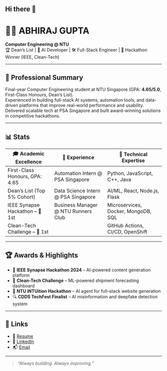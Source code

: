 ## Hi there 👋

<!--
**darkchocolate07/darkchocolate07** is a ✨ _special_ ✨ repository because its `README.md` (this file) appears on your GitHub profile.

Here are some ideas to get you started:

- 🔭 I’m currently working on ...
- 🌱 I’m currently learning ...
- 👯 I’m looking to collaborate on ...
- 🤔 I’m looking for help with ...
- 💬 Ask me about ...
- 📫 How to reach me: ...
- 😄 Pronouns: ...
- ⚡ Fun fact: ...
-->
# 👨‍💻 ABHIRAJ GUPTA

**Computer Engineering @ NTU**  
🏆 Dean’s List | 🧠 AI Developer | 🛠️ Full-Stack Engineer | 🚀 Hackathon Winner (IEEE, Clean-Tech)

---

## 🔎 Professional Summary

Final-year Computer Engineering student at NTU Singapore (GPA: **4.65/5.0**, First-Class Honours, Dean’s List).  
Experienced in building full-stack AI systems, automation tools, and data-driven platforms that improve real-world performance and usability. Delivered scalable tech at PSA Singapore and built award-winning solutions in competitive hackathons.

---

## 📊 Stats

| 🎓 Academic Excellence            | 💼 Experience                        | 🔧 Technical Expertise                        |
|----------------------------------|--------------------------------------|-----------------------------------------------|
| First-Class Honours, GPA: 4.65   | Automation Intern @ PSA Singapore    | Python, JavaScript, C++, Java                 |
| Dean’s List (Top 5% Cohort)      | Data Science Intern @ PSA Singapore  | AI/ML, React, Node.js, Flask                  |
| IEEE Synapse Hackathon – 🥇 1st  | Business Manager @ NTU Runners Club  | Microservices, Docker, MongoDB, SQL           |
| Clean-Tech Challenge – 🥇 1st     |                                      | GitHub Actions, CI/CD, OpenShift              |

---

## 🏆 Awards & Highlights

- 🥇 **IEEE Synapse Hackathon 2024** – AI-powered content generation platform  
- 🥇 **Clean-Tech Challenge** – ML-powered shipment forecasting dashboard  
- 🥈 **NTU iNTUition Hackathon** – AI agent for full-stack website generation  
- 🔍 **CDDS TechFest Finalist** – AI misinformation and deepfake detection system  

---

## 🔗 Links

- 📄 [Resume](https://link-to-your-resume)
- 💼 [LinkedIn](https://linkedin.com/in/guptaabhiraj11)
- 📬 [Email](mailto:abhirajgupta2004@gmail.com)

---

> *“Always building. Always improving.”*

